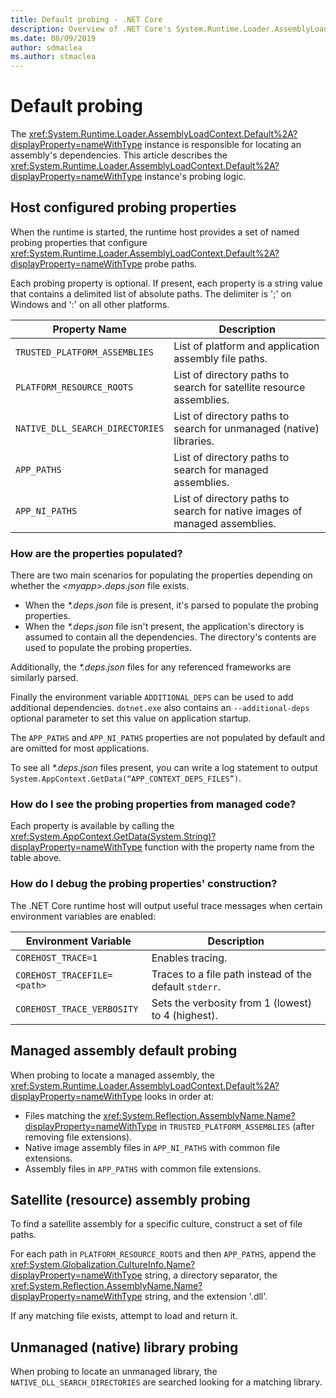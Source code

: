 ```yaml
---
title: Default probing - .NET Core
description: Overview of .NET Core's System.Runtime.Loader.AssemblyLoadContext.Default probing logic to locate dependencies.
ms.date: 08/09/2019
author: sdmaclea
ms.author: stmaclea
---
```

# Default probing

The <xref:System.Runtime.Loader.AssemblyLoadContext.Default%2A?displayProperty=nameWithType> instance is responsible for locating an assembly's dependencies. This article describes the <xref:System.Runtime.Loader.AssemblyLoadContext.Default%2A?displayProperty=nameWithType> instance's probing logic.

## Host configured probing properties

When the runtime is started, the runtime host provides a set of named probing properties that configure <xref:System.Runtime.Loader.AssemblyLoadContext.Default%2A?displayProperty=nameWithType> probe paths.

Each probing property is optional. If present, each property is a string value that contains a delimited list of absolute paths. The delimiter is ';' on Windows and ':' on all other platforms.

|Property Name                 |Description  |
|------------------------------|---------|
|`TRUSTED_PLATFORM_ASSEMBLIES`   | List of platform and application assembly file paths. |
|`PLATFORM_RESOURCE_ROOTS`       | List of directory paths to search for satellite resource assemblies. |
|`NATIVE_DLL_SEARCH_DIRECTORIES` | List of directory paths to search for unmanaged (native) libraries.        |
|`APP_PATHS`                     | List of directory paths to search for managed assemblies. |
|`APP_NI_PATHS`                  | List of directory paths to search for native images of managed assemblies. |

### How are the properties populated?

There are two main scenarios for populating the properties depending on whether the *\<myapp>.deps.json* file exists.

- When the *\*.deps.json* file is present, it's parsed to populate the probing properties.
- When the *\*.deps.json* file isn't present, the application's directory is assumed to contain all the dependencies. The directory's contents are used to populate the probing properties.

Additionally, the *\*.deps.json* files for any referenced frameworks are similarly parsed.

Finally the environment variable `ADDITIONAL_DEPS` can be used to add additional dependencies.  `dotnet.exe` also contains an `--additional-deps` optional parameter to set this value on application startup.

The `APP_PATHS` and `APP_NI_PATHS` properties are not populated by default and are omitted for most applications.

To see all *\*.deps.json* files present, you can write a log statement to output `System.AppContext.GetData(“APP_CONTEXT_DEPS_FILES”)`.

### How do I see the probing properties from managed code?

Each property is available by calling the <xref:System.AppContext.GetData(System.String)?displayProperty=nameWithType> function with the property name from the table above.

### How do I debug the probing properties' construction?

The .NET Core runtime host will output useful trace messages when certain environment variables are enabled:

|Environment Variable        |Description  |
|----------------------------|---------|
|`COREHOST_TRACE=1`          |Enables tracing.|
|`COREHOST_TRACEFILE=<path>` |Traces to a file path instead of the default `stderr`.|
|`COREHOST_TRACE_VERBOSITY`  |Sets the verbosity from 1 (lowest) to 4 (highest).|

## Managed assembly default probing

When probing to locate a managed assembly, the <xref:System.Runtime.Loader.AssemblyLoadContext.Default%2A?displayProperty=nameWithType> looks in order at:

- Files matching the <xref:System.Reflection.AssemblyName.Name?displayProperty=nameWithType> in `TRUSTED_PLATFORM_ASSEMBLIES` (after removing file extensions).
- Native image assembly files in `APP_NI_PATHS` with common file extensions.
- Assembly files in `APP_PATHS` with common file extensions.

## Satellite (resource) assembly probing

To find a satellite assembly for a specific culture, construct a set of file paths.

For each path in `PLATFORM_RESOURCE_ROOTS` and then `APP_PATHS`, append the <xref:System.Globalization.CultureInfo.Name?displayProperty=nameWithType> string, a directory separator, the <xref:System.Reflection.AssemblyName.Name?displayProperty=nameWithType> string, and the extension '.dll'.

If any matching file exists, attempt to load and return it.

## Unmanaged (native) library probing

When probing to locate an unmanaged library, the `NATIVE_DLL_SEARCH_DIRECTORIES` are searched looking for a matching library.
